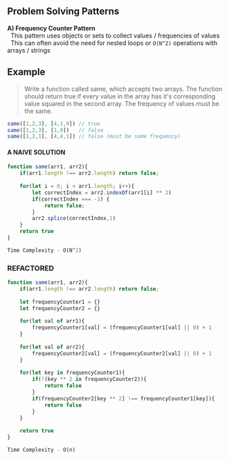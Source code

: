 ## Problem Solving Patterns

**A) Frequency Counter Pattern**   
    &nbsp;  This pattern uses objects or sets to collect values / frequencies of values     
    &nbsp;  This can often avoid the need for nested loops or `O(N^2)` operations with arrays / strings
    
## Example
>Write a function called same, which accepts two arrays. The function should return true if every value in the array has it's corresponding value squared in the second array. The frequency of values must be the same.

```javascript
same([1,2,3], [4,1,9]) // true
same([1,2,3], [1,9])   // false
same([1,2,1], [4,4,1]) // false (must be same frequency)
```
#### A NAIVE SOLUTION
```javascript
function same(arr1, arr2){
    if(arr1.length !== arr2.length) return false;
   
    for(let i = 0; i < arr1.length; i++){
        let correctIndex = arr2.indexOf(arr1[i] ** 2)
        if(correctIndex === -1) {
            return false;
        }
        arr2.splice(correctIndex,1)
    }
    return true
}

Time Complexity - O(N^2)
```
### REFACTORED
```javascript
function same(arr1, arr2){
    if(arr1.length !== arr2.length) return false;
    
    let frequencyCounter1 = {}
    let frequencyCounter2 = {}
    
    for(let val of arr1){
        frequencyCounter1[val] = (frequencyCounter1[val] || 0) + 1
    }
    
    for(let val of arr2){
        frequencyCounter2[val] = (frequencyCounter2[val] || 0) + 1        
    }
    
    for(let key in frequencyCounter1){
        if(!(key ** 2 in frequencyCounter2)){
            return false
        }
        if(frequencyCounter2[key ** 2] !== frequencyCounter1[key]){
            return false
        }
    }
    
    return true
}

Time Complexity - O(n)
```
